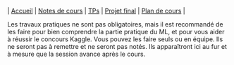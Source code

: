 | [Accueil](index.md) | [Notes de cours](notes-de-cours.md) | [TPs](travaux-pratiques.md) | [Projet final](projet-final.md) | [Plan de cours](plan-de-cours.md) |

Les travaux pratiques ne sont pas obligatoires, mais il est recommandé de les faire pour bien comprendre la partie pratique du ML, et pour vous aider à réussir le concours Kaggle. Vous pouvez les faire seuls ou en équipe. Ils ne seront pas à remettre et ne seront pas notés. 
Ils apparaîtront ici au fur et à mesure que la session avance après le cours.

